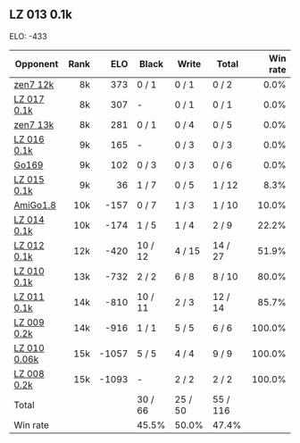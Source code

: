 ## LZ 013 0.1k ##

ELO: -433

Opponent | Rank | ELO | Black | Write | Total | Win rate
---------|-----:|----:|-------|-------|-------|-------:
[zen7 12k](zen7%2012k.md) | 8k | 373 | 0 / 1 | 0 / 1 | 0 / 2 | 0.0%
[LZ 017 0.1k](LZ%20017%200.1k.md) | 8k | 307 | - | 0 / 1 | 0 / 1 | 0.0%
[zen7 13k](zen7%2013k.md) | 8k | 281 | 0 / 1 | 0 / 4 | 0 / 5 | 0.0%
[LZ 016 0.1k](LZ%20016%200.1k.md) | 9k | 165 | - | 0 / 3 | 0 / 3 | 0.0%
[Go169](Go169.md) | 9k | 102 | 0 / 3 | 0 / 3 | 0 / 6 | 0.0%
[LZ 015 0.1k](LZ%20015%200.1k.md) | 9k | 36 | 1 / 7 | 0 / 5 | 1 / 12 | 8.3%
[AmiGo1.8](AmiGo1.8.md) | 10k | -157 | 0 / 7 | 1 / 3 | 1 / 10 | 10.0%
[LZ 014 0.1k](LZ%20014%200.1k.md) | 10k | -174 | 1 / 5 | 1 / 4 | 2 / 9 | 22.2%
[LZ 012 0.1k](LZ%20012%200.1k.md) | 12k | -420 | 10 / 12 | 4 / 15 | 14 / 27 | 51.9%
[LZ 010 0.1k](LZ%20010%200.1k.md) | 13k | -732 | 2 / 2 | 6 / 8 | 8 / 10 | 80.0%
[LZ 011 0.1k](LZ%20011%200.1k.md) | 14k | -810 | 10 / 11 | 2 / 3 | 12 / 14 | 85.7%
[LZ 009 0.2k](LZ%20009%200.2k.md) | 14k | -916 | 1 / 1 | 5 / 5 | 6 / 6 | 100.0%
[LZ 010 0.06k](LZ%20010%200.06k.md) | 15k | -1057 | 5 / 5 | 4 / 4 | 9 / 9 | 100.0%
[LZ 008 0.2k](LZ%20008%200.2k.md) | 15k | -1093 | - | 2 / 2 | 2 / 2 | 100.0%
Total | | | 30 / 66 | 25 / 50 | 55 / 116 | 
Win rate| | | 45.5% | 50.0% | 47.4% | 
